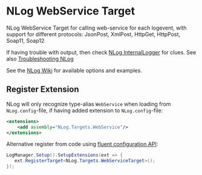 # NLog WebService Target

NLog WebService Target for calling web-service for each logevent, with support for different protocols: JsonPost, XmlPost, HttpGet, HttpPost, Soap11, Soap12

If having trouble with output, then check [NLog InternalLogger](https://github.com/NLog/NLog/wiki/Internal-Logging) for clues. See also [Troubleshooting NLog](https://github.com/NLog/NLog/wiki/Logging-Troubleshooting)

See the [NLog Wiki](https://github.com/NLog/NLog/wiki/WebService-target) for available options and examples.

## Register Extension

NLog will only recognize type-alias `WebService` when loading from `NLog.config`-file, if having added extension to `NLog.config`-file:

```xml
<extensions>
    <add assembly="NLog.Targets.WebService"/>
</extensions>
```

Alternative register from code using [fluent configuration API](https://github.com/NLog/NLog/wiki/Fluent-Configuration-API):

```csharp
LogManager.Setup().SetupExtensions(ext => {
   ext.RegisterTarget<NLog.Targets.WebServiceTarget>();
});
```
